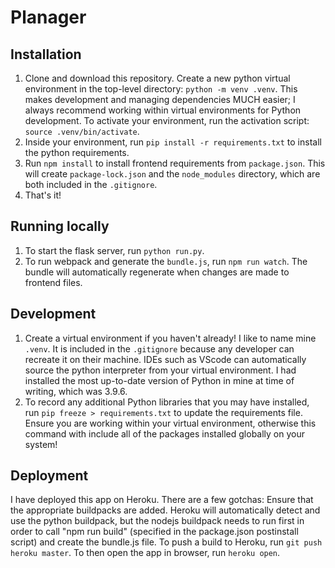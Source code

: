 # Planager

## Installation

1. Clone and download this repository. Create a new python virtual environment in the top-level directory: ```python -m venv .venv```. This makes development and managing dependencies MUCH easier; I always recommend working within virtual environments for Python development. To activate your environment, run the activation script: ```source .venv/bin/activate```.
2. Inside your environment, run ```pip install -r requirements.txt``` to install the python requirements.
3. Run ```npm install``` to install frontend requirements from ```package.json```. This will create ```package-lock.json``` and the ```node_modules``` directory, which are both included in the ```.gitignore```.
4. That's it!

## Running locally

1. To start the flask server, run ```python run.py```.
2. To run webpack and generate the ```bundle.js```, run ```npm run watch```. The bundle will automatically regenerate when changes are made to frontend files.

## Development

1. Create a virtual environment if you haven't already! I like to name mine ```.venv```. It is included in the ```.gitignore``` because any developer can recreate it on their machine. IDEs such as VScode can automatically source the python interpreter from your virtual environment. I had installed the most up-to-date version of Python in mine at time of writing, which was 3.9.6.
2. To record any additional Python libraries that you may have installed, run ```pip freeze > requirements.txt``` to update the requirements file. Ensure you are working within your virtual environment, otherwise this command with include all of the packages installed globally on your system!

## Deployment

 I have deployed this app on Heroku. There are a few gotchas:
 Ensure that the appropriate buildpacks are added. Heroku will automatically detect and use the python buildpack, but the nodejs buildpack needs to run first in order to call "npm run build" (specified in the package.json postinstall script) and create the bundle.js file.
 To push a build to Heroku, run ```git push heroku master```. To then open the app in browser, run ```heroku open```.
